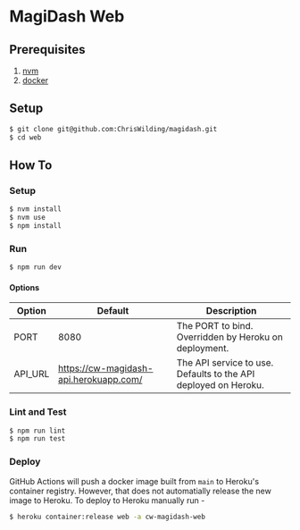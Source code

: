 # MagiDash Web

## Prerequisites

1. [nvm](https://github.com/nvm-sh/nvm)
1. [docker](https://docs.docker.com/get-docker/)

## Setup

```sh
$ git clone git@github.com:ChrisWilding/magidash.git
$ cd web
```

## How To

### Setup

```sh
$ nvm install
$ nvm use
$ npm install
```

### Run

```sh
$ npm run dev
```

#### Options

| Option  | Default                                | Description                                                     |
| ------- | -------------------------------------- | --------------------------------------------------------------- |
| PORT    | 8080                                   | The PORT to bind. Overridden by Heroku on deployment.           |
| API_URL | https://cw-magidash-api.herokuapp.com/ | The API service to use. Defaults to the API deployed on Heroku. |

### Lint and Test

```sh
$ npm run lint
$ npm run test
```

### Deploy

GitHub Actions will push a docker image built from `main` to Heroku's container registry. However, that does not automatially release the new image to Heroku. To deploy to Heroku manually run -

```sh
$ heroku container:release web -a cw-magidash-web
```


